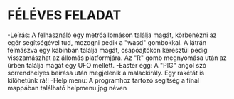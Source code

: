 # FÉLÉVES FELADAT #
-Leírás: A felhasználó egy metróállomáson találja magát, körbenézni az egér segítségével tud, mozogni pedik a "wasd" gombokkal. A látrán felmászva egy kabinban találja magát, csapóajtókon keresztül pedig visszamászhat az állomás platformjára. Az "R" gomb megnyomása után az űrben találja magát egy UFO mellett.
-Easter egg: A "PIG" angol szó sorrendhelyes beírása után megjelenik a malackirály. Egy rakétát is kilőhetünk rá!!
-Help menu: A programhoz tartozó segítség a final mappában található helpmenu.jpg néven
